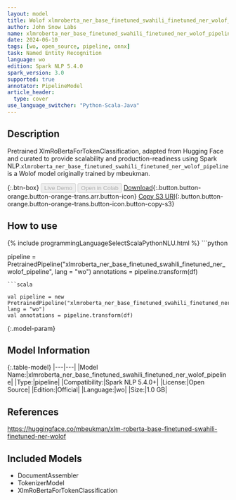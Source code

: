 ```yaml
---
layout: model
title: Wolof xlmroberta_ner_base_finetuned_swahili_finetuned_ner_wolof_pipeline pipeline XlmRoBertaForTokenClassification from mbeukman
author: John Snow Labs
name: xlmroberta_ner_base_finetuned_swahili_finetuned_ner_wolof_pipeline
date: 2024-06-10
tags: [wo, open_source, pipeline, onnx]
task: Named Entity Recognition
language: wo
edition: Spark NLP 5.4.0
spark_version: 3.0
supported: true
annotator: PipelineModel
article_header:
  type: cover
use_language_switcher: "Python-Scala-Java"
---
```


## Description

Pretrained XlmRoBertaForTokenClassification, adapted from Hugging Face and curated to provide scalability and production-readiness using Spark NLP.`xlmroberta_ner_base_finetuned_swahili_finetuned_ner_wolof_pipeline` is a Wolof model originally trained by mbeukman.

{:.btn-box}
<button class="button button-orange" disabled>Live Demo</button>
<button class="button button-orange" disabled>Open in Colab</button>
[Download](https://s3.amazonaws.com/auxdata.johnsnowlabs.com/public/models/xlmroberta_ner_base_finetuned_swahili_finetuned_ner_wolof_pipeline_wo_5.4.0_3.0_1718021761560.zip){:.button.button-orange.button-orange-trans.arr.button-icon}
[Copy S3 URI](s3://auxdata.johnsnowlabs.com/public/models/xlmroberta_ner_base_finetuned_swahili_finetuned_ner_wolof_pipeline_wo_5.4.0_3.0_1718021761560.zip){:.button.button-orange.button-orange-trans.button-icon.button-copy-s3}

## How to use



<div class="tabs-box" markdown="1">
{% include programmingLanguageSelectScalaPythonNLU.html %}
```python

pipeline = PretrainedPipeline("xlmroberta_ner_base_finetuned_swahili_finetuned_ner_wolof_pipeline", lang = "wo")
annotations =  pipeline.transform(df)   

```
```scala

val pipeline = new PretrainedPipeline("xlmroberta_ner_base_finetuned_swahili_finetuned_ner_wolof_pipeline", lang = "wo")
val annotations = pipeline.transform(df)

```
</div>

{:.model-param}
## Model Information

{:.table-model}
|---|---|
|Model Name:|xlmroberta_ner_base_finetuned_swahili_finetuned_ner_wolof_pipeline|
|Type:|pipeline|
|Compatibility:|Spark NLP 5.4.0+|
|License:|Open Source|
|Edition:|Official|
|Language:|wo|
|Size:|1.0 GB|

## References

https://huggingface.co/mbeukman/xlm-roberta-base-finetuned-swahili-finetuned-ner-wolof

## Included Models

- DocumentAssembler
- TokenizerModel
- XlmRoBertaForTokenClassification